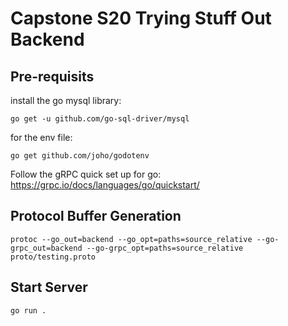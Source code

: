# Capstone S20 Trying Stuff Out Backend

## Pre-requisits
install the go mysql library:
```
go get -u github.com/go-sql-driver/mysql
```
for the env file:
```
go get github.com/joho/godotenv
```
Follow the gRPC quick set up for go: https://grpc.io/docs/languages/go/quickstart/

## Protocol Buffer Generation
```
protoc --go_out=backend --go_opt=paths=source_relative --go-grpc_out=backend --go-grpc_opt=paths=source_relative proto/testing.proto
```

## Start Server
```
go run . 
```